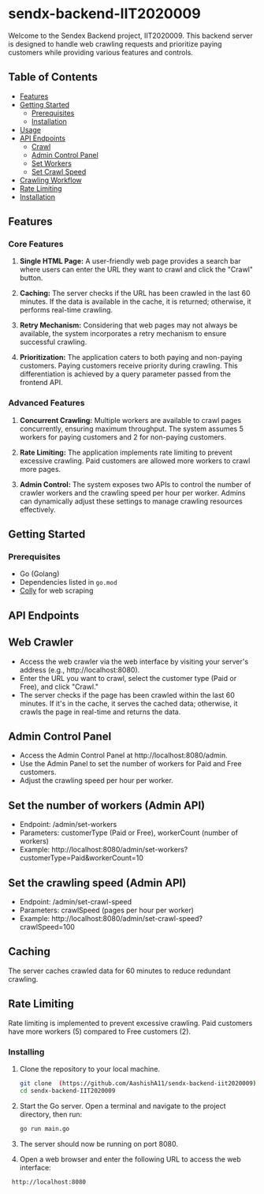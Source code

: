 # sendx-backend-IIT2020009

Welcome to the Sendex Backend project, IIT2020009. This backend server is designed to handle web crawling requests and prioritize paying customers while providing various features and controls.

## Table of Contents
- [Features](#features)
- [Getting Started](#getting-started)
  - [Prerequisites](#prerequisites)
  - [Installation](#installation)
- [Usage](#usage)
- [API Endpoints](#api-endpoints)
  - [Crawl](#Web-Crawler)
  - [Admin Control Panel](#admin-control-panel)
  - [Set Workers](#Set-the-number-of-workers (Admin API))
  - [Set Crawl Speed](#Set-the-crawling-speed (Admin API))
- [Crawling Workflow](#crawling-workflow)
- [Rate Limiting](#rate-limiting)
- [Installation](#Installing)
## Features

### Core Features

1. **Single HTML Page:** A user-friendly web page provides a search bar where users can enter the URL they want to crawl and click the "Crawl" button.

2. **Caching:** The server checks if the URL has been crawled in the last 60 minutes. If the data is available in the cache, it is returned; otherwise, it performs real-time crawling.

3. **Retry Mechanism:** Considering that web pages may not always be available, the system incorporates a retry mechanism to ensure successful crawling.

4. **Prioritization:** The application caters to both paying and non-paying customers. Paying customers receive priority during crawling. This differentiation is achieved by a query parameter passed from the frontend API.

### Advanced Features

1. **Concurrent Crawling:** Multiple workers are available to crawl pages concurrently, ensuring maximum throughput. The system assumes 5 workers for paying customers and 2 for non-paying customers.

2. **Rate Limiting:** The application implements rate limiting to prevent excessive crawling. Paid customers are allowed more workers to crawl more pages.

3. **Admin Control:** The system exposes two APIs to control the number of crawler workers and the crawling speed per hour per worker. Admins can dynamically adjust these settings to manage crawling resources effectively.

## Getting Started

### Prerequisites

- Go (Golang)
- Dependencies listed in `go.mod`
- [Colly](http://go-colly.org/) for web scraping


## API Endpoints

## Web Crawler
- Access the web crawler via the web interface by visiting your server's address (e.g., http://localhost:8080).
- Enter the URL you want to crawl, select the customer type (Paid or Free), and click "Crawl."
- The server checks if the page has been crawled within the last 60 minutes. If it's in the cache, it serves the cached data; otherwise, it crawls the page in real-time and returns the data.

## Admin Control Panel
- Access the Admin Control Panel at http://localhost:8080/admin.
- Use the Admin Panel to set the number of workers for Paid and Free customers.
- Adjust the crawling speed per hour per worker.

 ## Set the number of workers (Admin API)

 - Endpoint: /admin/set-workers
 - Parameters: customerType (Paid or Free), workerCount (number of workers)
 - Example: http://localhost:8080/admin/set-workers?customerType=Paid&workerCount=10

 ## Set the crawling speed (Admin API)

 - Endpoint: /admin/set-crawl-speed
 - Parameters: crawlSpeed (pages per hour per worker)
-  Example: http://localhost:8080/admin/set-crawl-speed?crawlSpeed=100


## Caching
The server caches crawled data for 60 minutes to reduce redundant crawling.

## Rate Limiting
Rate limiting is implemented to prevent excessive crawling. Paid customers have more workers (5) compared to Free customers (2).

### Installing

1. Clone the repository to your local machine.

   ```bash
   git clone  (https://github.com/AashishA11/sendx-backend-iit2020009)
   cd sendx-backend-IIT2020009
   
2. Start the Go server. Open a terminal and navigate to the project directory, then run:

   ```bash
   go run main.go
   
   
3. The server should now be running on port 8080.
   
4. Open a web browser and enter the following URL to access the web interface:
   
  ```bash
   http://localhost:8080
  ```


